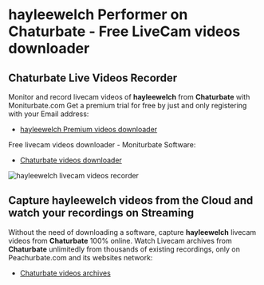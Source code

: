 # hayleewelch Performer on Chaturbate - Free LiveCam videos downloader

## Chaturbate Live Videos Recorder

Monitor and record livecam videos of **hayleewelch** from **Chaturbate** with Moniturbate.com
Get a premium trial for free by just and only registering with your Email address:
* [hayleewelch Premium videos downloader](https://moniturbate.com/request-demo-licence-key.html)

Free livecam videos downloader - Moniturbate Software:
* [Chaturbate videos downloader](https://moniturbate.com/moniturbate-download-software.html)

![hayleewelch livecam videos recorder](https://peachurnet.com/templates/moniturbate-software.png)


## Capture hayleewelch videos from the Cloud and watch your recordings on Streaming

Without the need of downloading a software, capture **hayleewelch** livecam videos from **Chaturbate** 100% online.
Watch Livecam archives from **Chaturbate** unlimitedly from thousands of existing recordings, only on Peachurbate.com and its websites network:
* [Chaturbate videos archives](https://peachurnet.com/)